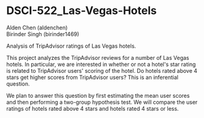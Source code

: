 # DSCI-522_Las-Vegas-Hotels
Alden Chen (aldenchen)  
Birinder Singh (birinder1469)  

Analysis of TripAdvisor ratings of Las Vegas hotels.  

This project analyzes the TripAdvisor reviews for a number of Las Vegas hotels. In particular, we are interested in whether or not a hotel's star rating is related to TripAdvisor users' scoring of the hotel. Do hotels rated above 4 stars get higher scores from TripAdvisor users? This is an inferential question. 

We plan to answer this question by first estimating the mean user scores and then performing a two-group hypothesis test. We will compare the user ratings of hotels rated above 4 stars and hotels rated 4 stars or less. 

